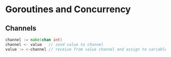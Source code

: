 # Goroutines and Concurrency

## Channels
```go
channel := make(chan int)
channel <- value   // send value to channel
value := <-channel // receive from value channel and assign to variable
```
